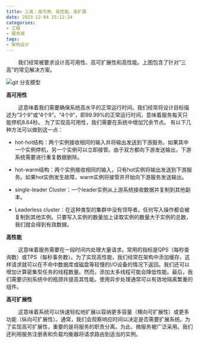 ```yaml
---
title: 三高：高可用、高性能、高扩展 
date: 2023-12-04 15:12:24 
categories:
- 工程
- 服务端 
tags:
- 架构设计
---
```


&ensp;&ensp;&ensp;&ensp; 我们经常被要求设计高可用性、高可扩展性和高性能。上图包含了针对“三高”的常见解决方案。

![git 分支模型](/pic/工程/架构设计/三高：高可用、高性能、高扩展/640.gif)

__高可用性__

&ensp;&ensp;&ensp;&ensp; 这意味着我们需要确保系统高水平的正常运行时间。我们经常将设计目标描述为“3个9”或“4个9”。“4个9”，即99.99%的正常运行时间，意味着服务每天只能停机8.64秒。 为了实现高可用性，我们需要在系统中增加冗余节点。 有以下几种方法可以做到这一点：

* hot-hot结构：两个实例接收相同的输入并将输出发送到下游服务。如果其中一个实例停机，另一个实例可以立即接管。由于双方都向下游发送输出，下游系统需要进行重复数据删除。

* hot-warm结构：两个实例接收相同的输入，只有hot实例将输出发送到下游服务。如果hot实例发生故障，warm实例将接管并开始向下游服务发送输出。

* single-leader Cluster：一个leader实例从上游系统接收数据并复制到其他副本。

* Leaderless cluster：在这种类型的集群中没有领导者。任何写入操作都会被复制到其他实例。只要写入实例的数量加上读取实例的数量大于实例的总数，我们就会得到有效数据。

__高性能__

&ensp;&ensp;&ensp;&ensp; 这意味着服务需要在一段时间内处理大量请求。常用的指标是QPS（每秒查询数）或TPS（每秒事务数）。为了实现高性能，我们经常在架构中添加缓存，这样请求就可以在不命中数据库或磁盘等较慢的I/O设备的情况下返回。我们还可以增加计算密集型任务的线程数量。然而，添加太多线程可能会降低性能。最后，我们需要识别系统中的瓶颈并提高其性能。使用异步处理通常可以有效地隔离繁重的组件。

__高可扩展性__

&ensp;&ensp;&ensp;&ensp; 这意味着系统可以快速轻松地扩展以容纳更多容量（横向可扩展性）或更多功能（纵向可扩展性）。通常，我们会观察响应时间以决定是否需要扩展系统。为了实现高可扩展性，重要的是将服务的职责分离。为此，微服务被广泛采用。我们还利用服务注册表和负载均衡器将请求路由到适当的实例。







